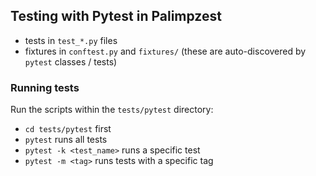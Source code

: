 ## Testing with Pytest in Palimpzest
- tests in `test_*.py` files
- fixtures in `conftest.py` and `fixtures/` (these are auto-discovered by `pytest` classes / tests)

### Running tests
Run the scripts within the `tests/pytest` directory:
- `cd tests/pytest` first
- `pytest` runs all tests
- `pytest -k <test_name>` runs a specific test
- `pytest -m <tag>` runs tests with a specific tag
